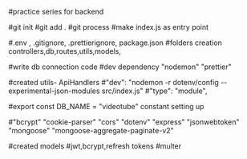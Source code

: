 #practice series for backend 

#git init 
#git add .
#git process 
#make index.js as entry point


#.env , .gitignore, .prettierignore, package.json
#folders creation controllers,db,routes,utils,models,

#write db connection code
#dev dependency
    "nodemon"
    "prettier"

#created utils- ApiHandlers 
#"dev": "nodemon -r dotenv/config --experimental-json-modules src/index.js" 
#"type": "module",

#export const DB_NAME =  "videotube" constant setting up

#"bcrypt"
    "cookie-parser"
    "cors"
    "dotenv"
    "express"
    "jsonwebtoken"
    "mongoose"
    "mongoose-aggregate-paginate-v2"

#created models
#jwt,bcrypt,refresh tokens
#multer